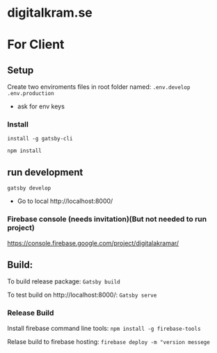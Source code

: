 # digitalkram.se

# For Client
## Setup
Create two enviroments files in root folder named:
`.env.develop`
`.env.production`

* ask for env keys

### Install
`install -g gatsby-cli`

`npm install`

## run development
`gatsby develop`
* Go to local http://localhost:8000/

### Firebase console (needs invitation)(But not needed to run project)
https://console.firebase.google.com/project/digitalakramar/

## Build:
To build release package: `Gatsby build`

To test build on http://localhost:8000/: `Gatsby serve`

### Release Build 
Install firebase command line tools: `npm install -g firebase-tools`

Relase build to firebase hosting: `firebase deploy -m "version messege`

